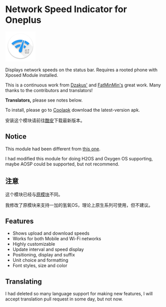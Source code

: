 Network Speed Indicator for Oneplus
=======================
![](app/src/main/res/mipmap-xhdpi/ic_launcher.png)


Displays network speeds on the status bar. Requires a rooted phone with Xposed Module installed.

This is a continuous work from [Dzakus'](http://repo.xposed.info/module/pl.com.android.networkspeedindicator) and [FatMinMin's](http://repo.xposed.info/module/tw.fatminmin.xposed.networkspeedindicator) great work. Many thanks to the contributors and translators!

**Translators,** please see notes below.

To install, please go to [Coolapk](http://coolapk.com/apk/me.seasonyuu.xposed.networkspeedindicator.h2os) download the latest-version apk.

安装这个模块请前往[酷安](http://coolapk.com/apk/me.seasonyuu.xposed.networkspeedindicator.h2os)下载最新版本。


Notice
--------
This module had been different from [this one](https://github.com/chiehmin/Xposed-NetworkSpeedIndicator).

I had modified this module for doing H2OS and Oxygen OS supporting, maybe AOSP could be supported, but not recommend.

注意
--------
这个模块已经与[原模块](https://github.com/chiehmin/Xposed-NetworkSpeedIndicator)不同。

我修改了原模块来支持一加的氢氧OS，理论上原生系列可使用，但不建议。

Features
--------
 * Shows upload and download speeds
 * Works for both Mobile and Wi-Fi networks
 * Highly customizable
  * Update interval and speed display
  * Positioning, display and suffix
  * Unit choice and formatting
  * Font styles, size and color

Translating
-----------
I had deleted so many language support for making new features, I will accept translation pull request in some day, but not now.